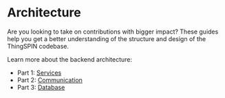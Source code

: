 # Architecture

Are you looking to take on contributions with bigger impact? These guides help you get a better understanding of the structure and design of the ThingSPIN codebase.

Learn more about the backend architecture:

- Part 1: [Services](services.md) 
- Part 2: [Communication](communication.md)
- Part 3: [Database](database.md)

